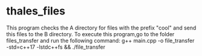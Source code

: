 # thales_files

This program checks the A directory for files with the prefix "cool" and send this files to the B directory.
To execute this program,go to the folder files_transfer and run the following command:
g++ main.cpp -o file_transfer -std=c++17 -lstdc++fs && ./file_transfer 
